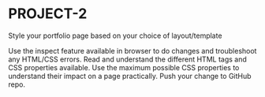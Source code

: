 # PROJECT-2
Style your portfolio page based on your choice of layout/template

Use the inspect feature available in browser to do changes and troubleshoot any HTML/CSS errors. Read and understand the different HTML tags and CSS properties available.
Use the maximum possible CSS properties to understand their impact on a page practically. Push your change to GitHub repo.

